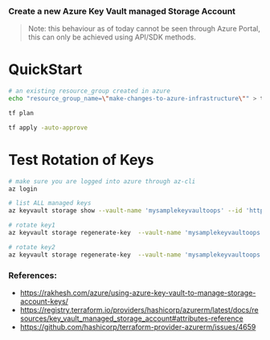 ### Create a new Azure Key Vault managed Storage Account

> Note: this behaviour as of today cannot be seen through Azure Portal, this can only be achieved using API/SDK methods.

# QuickStart
```bash
# an existing resource_group created in azure
echo "resource_group_name=\"make-changes-to-azure-infrastructure\"" > terraform.tfvars

tf plan

tf apply -auto-approve
```


# Test Rotation of Keys
```bash
# make sure you are logged into azure through az-cli
az login

# list ALL managed keys
az keyvault storage show --vault-name 'mysamplekeyvaultoops' --id 'https://mysamplekeyvaultoops.vault.azure.net/storage/mystorageaccountoops' 

# rotate key1
az keyvault storage regenerate-key  --vault-name 'mysamplekeyvaultoops' --id 'https://mysamplekeyvaultoops.vault.azure.net/storage/mystorageaccountoops' --key-name 'key1'

# rotate key2
az keyvault storage regenerate-key  --vault-name 'mysamplekeyvaultoops' --id 'https://mysamplekeyvaultoops.vault.azure.net/storage/mystorageaccountoops' --key-name 'key2'
```


### References:

- https://rakhesh.com/azure/using-azure-key-vault-to-manage-storage-account-keys/
- https://registry.terraform.io/providers/hashicorp/azurerm/latest/docs/resources/key_vault_managed_storage_account#attributes-reference
- https://github.com/hashicorp/terraform-provider-azurerm/issues/4659
